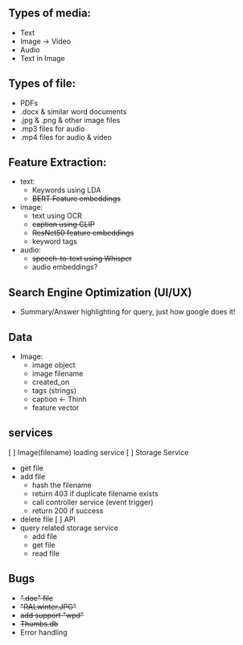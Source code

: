 ## Types of media:
- Text
- Image -> Video
- Audio
- Text in Image

## Types of file:
- PDFs
- .docx & similar word documents
- .jpg & .png & other image files
- .mp3 files for audio
- .mp4 files for audio & video

## Feature Extraction:
- text:
  - Keywords using LDA
  - ~~BERT Feature embeddings~~
- image:
  - text using OCR
  - ~~caption using CLIP~~
  - ~~ResNet50 feature embeddings~~
  - keyword tags
- audio:
  - ~~speech-to-text using Whisper~~
  - audio embeddings?

## Search Engine Optimization (UI/UX)
- Summary/Answer highlighting for query, just how google does it!


## Data
- Image:
  - image object
  - image filename
  - created_on
  - tags (strings)
  - caption <- Thinh
  - feature vector

## services
[ ] Image(filename) loading service
[ ] Storage Service
  - get file
  - add file
    - hash the filename
    - return 403 if duplicate filename exists
    - call controller service (event trigger)
    - return 200 if success
  - delete file
[ ] API
  - query
  related storage service
    - add file
    - get file
    - read file

## Bugs
- ~~".doc" file~~
- ~~"RALwinter.JPG"~~
- ~~add support "wpd"~~
- ~~Thumbs.db~~
- Error handling
